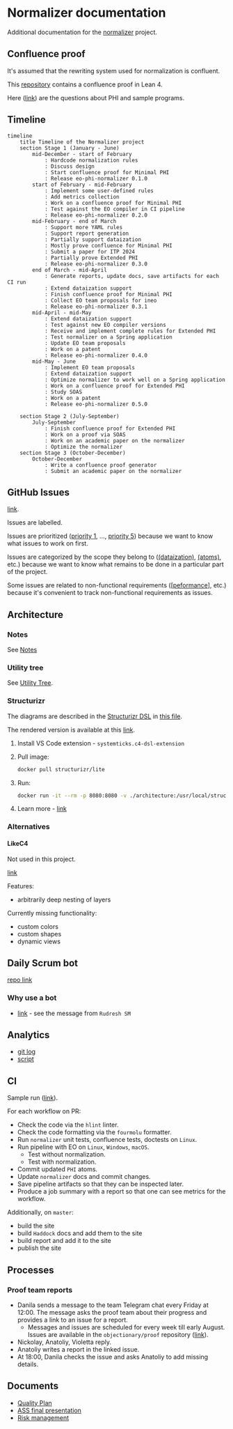 # Normalizer documentation

Additional documentation for the [normalizer](https://github.com/objectionary/normalizer) project.

## Confluence proof

It's assumed that the rewriting system used for normalization is confluent.

This [repository](https://github.com/objectionary/proof) contains a confluence proof in Lean 4.

Here ([link](https://www.overleaf.com/4611428655spqyynvnqgrt#978f7a)) are the questions about PHI and sample programs.

## Timeline

```mermaid
timeline
    title Timeline of the Normalizer project
    section Stage 1 (January - June)
        mid-December - start of February
            : Hardcode normalization rules
            : Discuss design
            : Start confluence proof for Minimal PHI
            : Release eo-phi-normalizer 0.1.0
        start of February - mid-February
            : Implement some user-defined rules
            : Add metrics collection
            : Work on a confluence proof for Minimal PHI
            : Test against the EO compiler in CI pipeline
            : Release eo-phi-normalizer 0.2.0
        mid-February - end of March
            : Support more YAML rules
            : Support report generation
            : Partially support dataization
            : Mostly prove confluence for Minimal PHI
            : Submit a paper for ITP 2024
            : Partially prove Extended PHI
            : Release eo-phi-normalizer 0.3.0
        end of March - mid-April
            : Generate reports, update docs, save artifacts for each CI run
            : Extend dataization support
            : Finish confluence proof for Minimal PHI
            : Collect EO team proposals for ineo
            : Release eo-phi-normalizer 0.3.1
        mid-April - mid-May
            : Extend dataization support
            : Test against new EO compiler versions
            : Receive and implement complete rules for Extended PHI
            : Test normalizer on a Spring application
            : Update EO team proposals
            : Work on a patent
            : Release eo-phi-normalizer 0.4.0
        mid-May - June
            : Implement EO team proposals
            : Extend dataization support
            : Optimize normalizer to work well on a Spring application
            : Work on a confluence proof for Extended PHI
            : Study SOAS
            : Work on a patent
            : Release eo-phi-normalizer 0.5.0    

    section Stage 2 (July-September)
        July-September
            : Finish confluence proof for Extended PHI
            : Work on a proof via SOAS
            : Work on an academic paper on the normalizer
            : Optimize the normalizer
    section Stage 3 (October-December)
        October-December
            : Write a confluence proof generator
            : Submit an academic paper on the normalizer
```

## GitHub Issues

[link](https://github.com/objectionary/normalizer/issues).

Issues are labelled.

Issues are prioritized ([priority 1](https://github.com/objectionary/normalizer/issues?q=is%3Aopen+is%3Aissue+label%3A%22priority+1%22), ..., [priority 5](https://github.com/objectionary/normalizer/issues?q=is%3Aopen+is%3Aissue+label%3A%22priority+5%22+)) because we want to know what issues to work on first.

Issues are categorized by the scope they belong to ([(dataization)](https://github.com/objectionary/normalizer/issues?q=is%3Aissue+is%3Aopen+label%3A%28dataization%29+), [(atoms)](https://github.com/objectionary/normalizer/issues?q=is%3Aissue+is%3Aopen+label%3A%28atoms%29+), etc.) because we want to know what remains to be done in a particular part of the project.

Some issues are related to non-functional requirements ([[peformance]](https://github.com/objectionary/normalizer/issues?q=is%3Aissue+is%3Aopen+label%3A%5Bperformance%5D+), etc.) because it's convenient to track non-functional requirements as issues.

## Architecture

### Notes

See [Notes](general-notes.md)

### Utility tree

See [Utility Tree](https://github.com/objectionary/normalizer/issues/321).

### Structurizr

The diagrams are described in the [Structurizr DSL](https://docs.structurizr.com/dsl) in [this file](./architecture/workspace.dsl).

The rendered version is available at this [link](https://structurizr.com/share/91641/24dd60f5-f95c-4b23-b477-9f4d3ebc6f3c).

1. Install VS Code extension - `systemticks.c4-dsl-extension`

1. Pull image:

    ```sh
    docker pull structurizr/lite
    ```

1. Run:

    ```sh
    docker run -it --rm -p 8080:8080 -v ./architecture:/usr/local/structurizr -e STRUCTURIZR_WORKSPACE_PATH=. structurizr/lite
    ```

1. Learn more - [link](https://github.com/structurizr/)

### Alternatives

#### LikeC4

Not used in this project.

[link](https://likec4.dev/)

Features:

- arbitrarily deep nesting of layers

Currently missing functionality:

- custom colors
- custom shapes
- dynamic views

## Daily Scrum bot

[repo link](https://github.com/deemp/daily-scrum-telegram-bot)

### Why use a bot

- [link](https://www.scrum.org/forum/scrum-forum/38729/do-botsapps-help-daily-stand-ups) - see the message from `Rudresh SM`

## Analytics

- [git log](./data/commits.csv)
- [script](analytics_tools/commits.py)

## CI

Sample run ([link](https://github.com/objectionary/normalizer/actions/runs/8976635334)).

For each workflow on PR:

- Check the code via the `hlint` linter.
- Check the code formatting via the `fourmolu` formatter.
- Run `normalizer` unit tests, confluence tests, doctests on `Linux`.
- Run pipeline with EO on `Linux`, `Windows`, `macOS`.
  - Test without normalization.
  - Test with normalization.
- Commit updated `PHI` atoms.
- Update `normalizer` docs and commit changes.
- Save pipeline artifacts so that they can be inspected later.
- Produce a job summary with a report so that one can see metrics for the workflow.

Additionally, on `master`:

- build the site
- build `Haddock` docs and add them to the site
- build report and add it to the site
- publish the site

## Processes

### Proof team reports

- Danila sends a message to the team Telegram chat every Friday at 12:00. The message asks the proof team about their progress and provides a link to an issue for a report.
  - Messages and issues are scheduled for every week till early August. Issues are available in the `objectionary/proof` repository ([link](https://github.com/objectionary/proof/issues?q=is%3Aissue+is%3Aclosed+%5Breport%5D)).
- Nickolay, Anatoliy, Violetta reply.
- Anatoliy writes a report in the linked issue.
- At 18:00, Danila checks the issue and asks Anatoliy to add missing details.


## Documents

- [Quality Plan](https://docs.google.com/document/d/1Rt7J87Mq_zzY-1vyLrTlqFe23zezw4I41yJE73ObgGk/edit?usp=sharing)
- [ASS final presentation](https://docs.google.com/presentation/d/1yDkyhUldUwvb1oSDPrJzZHJGthF7Suc3T3OEuq3qOfY/edit?usp=sharing)
- [Risk management](https://docs.google.com/presentation/d/1T3vpHEK6slE48Gds3317EYC_Dxflhj-JY-KTjNE6hwg/edit?usp=sharing)
